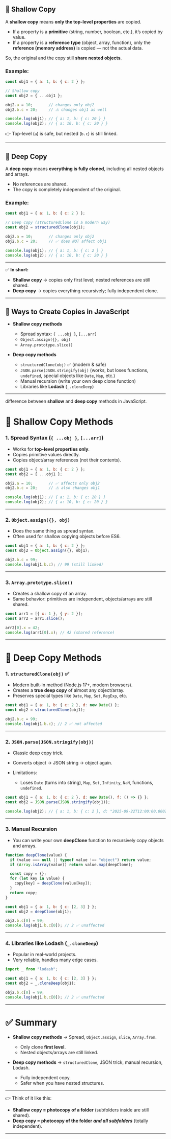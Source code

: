 ## 🔹 Shallow Copy

A **shallow copy** means **only the top-level properties** are copied.

* If a property is a **primitive** (string, number, boolean, etc.), it’s copied by value.
* If a property is a **reference type** (object, array, function), only the **reference (memory address)** is copied — not the actual data.

So, the original and the copy still **share nested objects**.

### Example:

```js
const obj1 = { a: 1, b: { c: 2 } };

// Shallow copy
const obj2 = { ...obj1 };

obj2.a = 10;       // changes only obj2
obj2.b.c = 20;     // ⚠ changes obj1 as well

console.log(obj1); // { a: 1, b: { c: 20 } }
console.log(obj2); // { a: 10, b: { c: 20 } }
```

👉 Top-level (`a`) is safe, but nested (`b.c`) is still linked.

---

## 🔹 Deep Copy

A **deep copy** means **everything is fully cloned**, including all nested objects and arrays.

* No references are shared.
* The copy is completely independent of the original.

### Example:

```js
const obj1 = { a: 1, b: { c: 2 } };

// Deep copy (structuredClone is a modern way)
const obj2 = structuredClone(obj1);

obj2.a = 10;       // changes only obj2
obj2.b.c = 20;     // ✅ does NOT affect obj1

console.log(obj1); // { a: 1, b: { c: 2 } }
console.log(obj2); // { a: 10, b: { c: 20 } }
```

---

✅ **In short:**

* **Shallow copy** → copies only first level; nested references are still shared.
* **Deep copy** → copies everything recursively; fully independent clone.

---

## 🔹 Ways to Create Copies in JavaScript

* **Shallow copy methods**

  * Spread syntax: `{ ...obj }`, `[...arr]`
  * `Object.assign({}, obj)`
  * `Array.prototype.slice()`
* **Deep copy methods**

  * `structuredClone(obj)` ✅ (modern & safe)
  * `JSON.parse(JSON.stringify(obj)` (works, but loses functions, `undefined`, special objects like `Date`, `Map`, etc.)
  * Manual recursion (write your own deep clone function)
  * Libraries like **Lodash** (`_.cloneDeep`)

---

difference between **shallow** and **deep copy** methods in JavaScript.

# 🔹 Shallow Copy Methods

### 1. Spread Syntax (`{ ...obj }`, `[...arr]`)

* Works for **top-level properties only**.
* Copies primitive values directly.
* Copies object/array references (not their contents).

```js
const obj1 = { a: 1, b: { c: 2 } };
const obj2 = { ...obj1 };

obj2.a = 10;       // ✅ affects only obj2
obj2.b.c = 20;     // ⚠ also changes obj1

console.log(obj1); // { a: 1, b: { c: 20 } }
console.log(obj2); // { a: 10, b: { c: 20 } }
```

---

### 2. `Object.assign({}, obj)`

* Does the same thing as spread syntax.
* Often used for shallow copying objects before ES6.

```js
const obj1 = { a: 1, b: { c: 2 } };
const obj2 = Object.assign({}, obj1);

obj2.b.c = 99;
console.log(obj1.b.c); // 99 (still linked)
```

---

### 3. `Array.prototype.slice()`

* Creates a shallow copy of an array.
* Same behavior: primitives are independent, objects/arrays are still shared.

```js
const arr1 = [{ x: 1 }, { y: 2 }];
const arr2 = arr1.slice();

arr2[0].x = 42;
console.log(arr1[0].x); // 42 (shared reference)
```

---

# 🔹 Deep Copy Methods

### 1. `structuredClone(obj)` ✅

* Modern built-in method (Node.js 17+, modern browsers).
* Creates a **true deep copy** of almost any object/array.
* Preserves special types like `Date`, `Map`, `Set`, `RegExp`, etc.

```js
const obj1 = { a: 1, b: { c: 2 }, d: new Date() };
const obj2 = structuredClone(obj1);

obj2.b.c = 99;
console.log(obj1.b.c); // 2 ✅ not affected
```

---

### 2. `JSON.parse(JSON.stringify(obj))`

* Classic deep copy trick.
* Converts object → JSON string → object again.
* Limitations:

  * Loses `Date` (turns into string), `Map`, `Set`, `Infinity`, `NaN`, functions, `undefined`.

```js
const obj1 = { a: 1, b: { c: 2 }, d: new Date(), f: () => {} };
const obj2 = JSON.parse(JSON.stringify(obj1));

console.log(obj2); // { a: 1, b: { c: 2 }, d: "2025-09-22T12:00:00.000Z" }
```

---

### 3. Manual Recursion

* You can write your own **deepClone** function to recursively copy objects and arrays.

```js
function deepClone(value) {
  if (value === null || typeof value !== "object") return value;
  if (Array.isArray(value)) return value.map(deepClone);

  const copy = {};
  for (let key in value) {
    copy[key] = deepClone(value[key]);
  }
  return copy;
}

const obj1 = { a: 1, b: { c: [2, 3] } };
const obj2 = deepClone(obj1);

obj2.b.c[0] = 99;
console.log(obj1.b.c[0]); // 2 ✅ unaffected
```

---

### 4. Libraries like **Lodash (`_.cloneDeep`)**

* Popular in real-world projects.
* Very reliable, handles many edge cases.

```js
import _ from "lodash";

const obj1 = { a: 1, b: { c: [2, 3] } };
const obj2 = _.cloneDeep(obj1);

obj2.b.c[0] = 99;
console.log(obj1.b.c[0]); // 2 ✅ unaffected
```

---

# ✅ Summary

* **Shallow copy methods** → Spread, `Object.assign`, `slice`, `Array.from`.

  * Only clone **first level**.
  * Nested objects/arrays are still linked.
* **Deep copy methods** → `structuredClone`, JSON trick, manual recursion, Lodash.

  * Fully independent copy.
  * Safer when you have nested structures.

---

👉 Think of it like this:

* **Shallow copy = photocopy of a folder** (subfolders inside are still shared).
* **Deep copy = photocopy of the folder *and all subfolders*** (totally independent).

---
